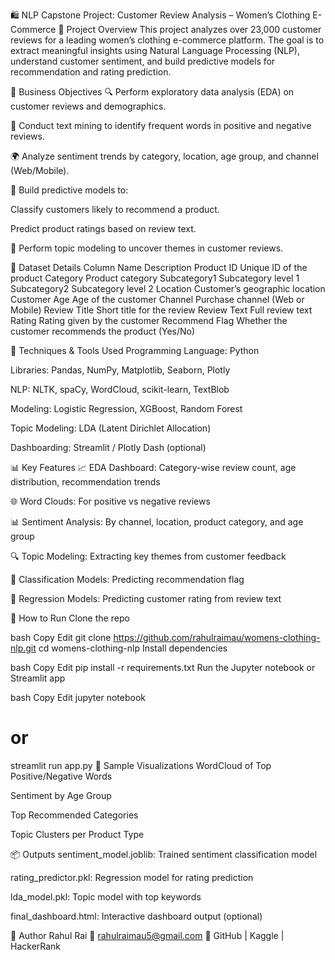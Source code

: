 🛍️ NLP Capstone Project: Customer Review Analysis – Women’s Clothing E-Commerce
📌 Project Overview
This project analyzes over 23,000 customer reviews for a leading women’s clothing e-commerce platform. The goal is to extract meaningful insights using Natural Language Processing (NLP), understand customer sentiment, and build predictive models for recommendation and rating prediction.

🎯 Business Objectives
🔍 Perform exploratory data analysis (EDA) on customer reviews and demographics.

💬 Conduct text mining to identify frequent words in positive and negative reviews.

🌍 Analyze sentiment trends by category, location, age group, and channel (Web/Mobile).

🤖 Build predictive models to:

Classify customers likely to recommend a product.

Predict product ratings based on review text.

🧠 Perform topic modeling to uncover themes in customer reviews.

📁 Dataset Details
Column Name	Description
Product ID	Unique ID of the product
Category	Product category
Subcategory1	Subcategory level 1
Subcategory2	Subcategory level 2
Location	Customer’s geographic location
Customer Age	Age of the customer
Channel	Purchase channel (Web or Mobile)
Review Title	Short title for the review
Review Text	Full review text
Rating	Rating given by the customer
Recommend Flag	Whether the customer recommends the product (Yes/No)

🧪 Techniques & Tools Used
Programming Language: Python

Libraries: Pandas, NumPy, Matplotlib, Seaborn, Plotly

NLP: NLTK, spaCy, WordCloud, scikit-learn, TextBlob

Modeling: Logistic Regression, XGBoost, Random Forest

Topic Modeling: LDA (Latent Dirichlet Allocation)

Dashboarding: Streamlit / Plotly Dash (optional)

📊 Key Features
📈 EDA Dashboard: Category-wise review count, age distribution, recommendation trends

🌐 Word Clouds: For positive vs negative reviews

📊 Sentiment Analysis: By channel, location, product category, and age group

🔍 Topic Modeling: Extracting key themes from customer feedback

🧠 Classification Models: Predicting recommendation flag

🎯 Regression Models: Predicting customer rating from review text

🚀 How to Run
Clone the repo

bash
Copy
Edit
git clone https://github.com/rahulraimau/womens-clothing-nlp.git
cd womens-clothing-nlp
Install dependencies

bash
Copy
Edit
pip install -r requirements.txt
Run the Jupyter notebook or Streamlit app

bash
Copy
Edit
jupyter notebook
# or
streamlit run app.py
📌 Sample Visualizations
WordCloud of Top Positive/Negative Words

Sentiment by Age Group

Top Recommended Categories

Topic Clusters per Product Type

📦 Outputs
sentiment_model.joblib: Trained sentiment classification model

rating_predictor.pkl: Regression model for rating prediction

lda_model.pkl: Topic model with top keywords

final_dashboard.html: Interactive dashboard output (optional)

👤 Author
Rahul Rai
📧 rahulraimau5@gmail.com
🔗 GitHub | Kaggle | HackerRank

